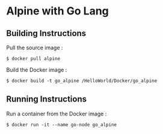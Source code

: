 # Alpine with Go Lang

Building Instructions
-
Pull the source image :
<pre><code>$ docker pull alpine</code></pre>

Build the Docker image :
<pre><code>$ docker build -t go_alpine /HelloWorld/Docker/go_alpine</code></pre>

Running Instructions
-
Run a container from the Docker image :
<pre><code>$ docker run -it --name go-node go_alpine</code></pre>
